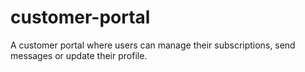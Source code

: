 # customer-portal
A customer portal where users can manage their subscriptions, send messages or update their profile.
